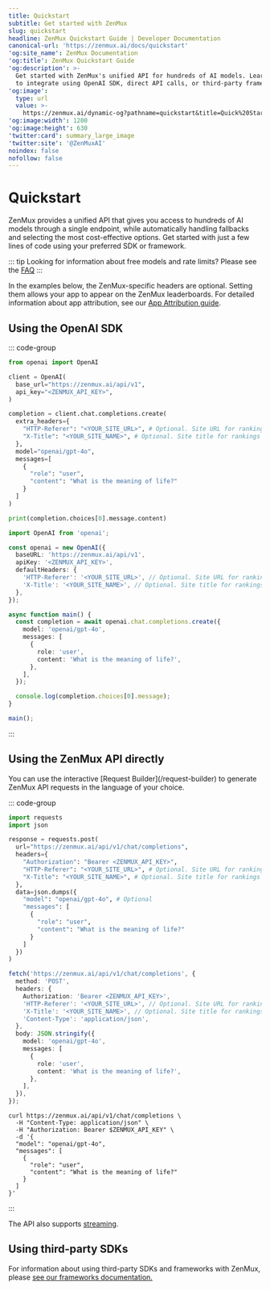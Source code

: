 ```yaml
---
title: Quickstart
subtitle: Get started with ZenMux
slug: quickstart
headline: ZenMux Quickstart Guide | Developer Documentation
canonical-url: 'https://zenmux.ai/docs/quickstart'
'og:site_name': ZenMux Documentation
'og:title': ZenMux Quickstart Guide
'og:description': >-
  Get started with ZenMux's unified API for hundreds of AI models. Learn how
  to integrate using OpenAI SDK, direct API calls, or third-party frameworks.
'og:image':
  type: url
  value: >-
    https://zenmux.ai/dynamic-og?pathname=quickstart&title=Quick%20Start&description=Start%20using%20ZenMux%20API%20in%20minutes%20with%20any%20SDK
'og:image:width': 1200
'og:image:height': 630
'twitter:card': summary_large_image
'twitter:site': '@ZenMuxAI'
noindex: false
nofollow: false
---
```

# Quickstart

ZenMux provides a unified API that gives you access to hundreds of AI models through a single endpoint, while automatically handling fallbacks and selecting the most cost-effective options. Get started with just a few lines of code using your preferred SDK or framework.

::: tip
  Looking for information about free models and rate limits? Please see the [FAQ](./markdown-examples.md)
:::

In the examples below, the ZenMux-specific headers are optional. Setting them allows your app to appear on the ZenMux leaderboards. For detailed information about app attribution, see our [App Attribution guide](./markdown-examples.md).

## Using the OpenAI SDK

::: code-group

```python title="Python"
from openai import OpenAI

client = OpenAI(
  base_url="https://zenmux.ai/api/v1",
  api_key="<ZENMUX_API_KEY>",
)

completion = client.chat.completions.create(
  extra_headers={
    "HTTP-Referer": "<YOUR_SITE_URL>", # Optional. Site URL for rankings on zenmux.ai.
    "X-Title": "<YOUR_SITE_NAME>", # Optional. Site title for rankings on zenmux.ai.
  },
  model="openai/gpt-4o",
  messages=[
    {
      "role": "user",
      "content": "What is the meaning of life?"
    }
  ]
)

print(completion.choices[0].message.content)
```

```typescript title="TypeScript"
import OpenAI from 'openai';

const openai = new OpenAI({
  baseURL: 'https://zenmux.ai/api/v1',
  apiKey: '<ZENMUX_API_KEY>',
  defaultHeaders: {
    'HTTP-Referer': '<YOUR_SITE_URL>', // Optional. Site URL for rankings on zenmux.ai.
    'X-Title': '<YOUR_SITE_NAME>', // Optional. Site title for rankings on zenmux.ai.
  },
});

async function main() {
  const completion = await openai.chat.completions.create({
    model: 'openai/gpt-4o',
    messages: [
      {
        role: 'user',
        content: 'What is the meaning of life?',
      },
    ],
  });

  console.log(completion.choices[0].message);
}

main();
```

:::

## Using the ZenMux API directly

<Tip>
  You can use the interactive [Request Builder](/request-builder) to generate ZenMux API requests in the language of your choice.
</Tip>

::: code-group

```python title="Python"
import requests
import json

response = requests.post(
  url="https://zenmux.ai/api/v1/chat/completions",
  headers={
    "Authorization": "Bearer <ZENMUX_API_KEY>",
    "HTTP-Referer": "<YOUR_SITE_URL>", # Optional. Site URL for rankings on zenmux.ai.
    "X-Title": "<YOUR_SITE_NAME>", # Optional. Site title for rankings on zenmux.ai.
  },
  data=json.dumps({
    "model": "openai/gpt-4o", # Optional
    "messages": [
      {
        "role": "user",
        "content": "What is the meaning of life?"
      }
    ]
  })
)
```

```typescript title="TypeScript"
fetch('https://zenmux.ai/api/v1/chat/completions', {
  method: 'POST',
  headers: {
    Authorization: 'Bearer <ZENMUX_API_KEY>',
    'HTTP-Referer': '<YOUR_SITE_URL>', // Optional. Site URL for rankings on zenmux.ai.
    'X-Title': '<YOUR_SITE_NAME>', // Optional. Site title for rankings on zenmux.ai.
    'Content-Type': 'application/json',
  },
  body: JSON.stringify({
    model: 'openai/gpt-4o',
    messages: [
      {
        role: 'user',
        content: 'What is the meaning of life?',
      },
    ],
  }),
});
```

```shell title="Shell"
curl https://zenmux.ai/api/v1/chat/completions \
  -H "Content-Type: application/json" \
  -H "Authorization: Bearer $ZENMUX_API_KEY" \
  -d '{
  "model": "openai/gpt-4o",
  "messages": [
    {
      "role": "user",
      "content": "What is the meaning of life?"
    }
  ]
}'
```

:::

The API also supports [streaming](./markdown-examples.md).

## Using third-party SDKs

For information about using third-party SDKs and frameworks with ZenMux, please [see our frameworks documentation.](./markdown-examples.md)
